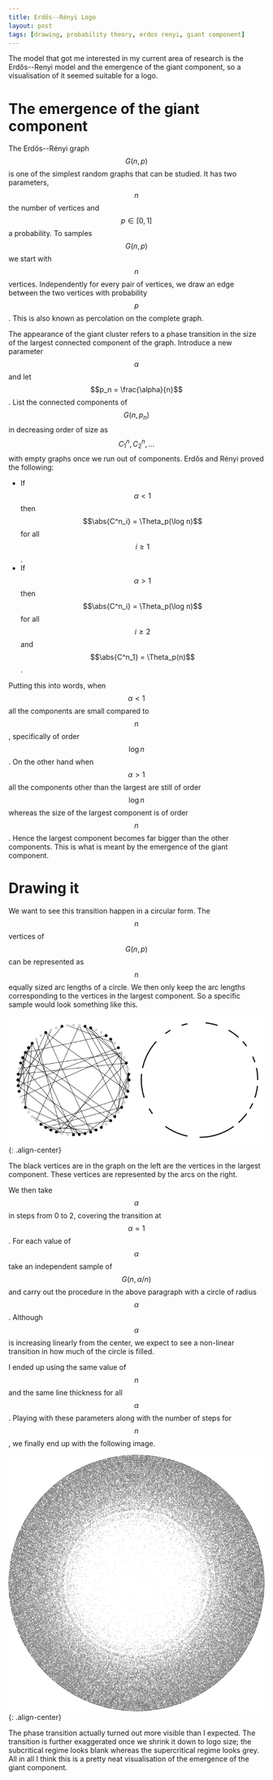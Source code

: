 ```yaml
---
title: Erdős--Rényi Logo
layout: post
tags: [drawing, probability theory, erdos renyi, giant component]
---
```


The model that got me interested in my current area of research is the Erdős--Renyi model and the emergence of the giant component, so a visualisation of it seemed suitable for a logo.

# The emergence of the giant component

The Erdős--Rényi graph $$G(n, p)$$ is one of the simplest random graphs that can be studied. It has two parameters, $$n$$ the number of vertices and $$p \in [0, 1]$$ a probability. To samples $$G(n, p)$$ we start with $$n$$ vertices. Independently for every pair of vertices, we draw an edge between the two vertices with probability $$p$$. This is also known as percolation on the complete graph.

The appearance of the giant cluster refers to a phase transition in the size of the largest connected component of the graph. Introduce a new parameter $$\alpha$$ and let $$p_n = \frac{\alpha}{n}$$. List the connected components of $$G(n, p_n)$$ in decreasing order of size as $$C^n_1, C^n_2, \ldots$$ with empty graphs once we run out of components. Erdős and Rényi proved the following:

- If $$\alpha < 1$$ then $$\abs{C^n_i} = \Theta_p(\log n)$$ for all $$i \geq 1$$.
- If $$\alpha > 1$$ then $$\abs{C^n_i} = \Theta_p(\log n)$$ for all $$i \geq 2$$ and $$\abs{C^n_1} = \Theta_p(n)$$.

Putting this into words, when $$\alpha < 1$$ all the components are small compared to $$n$$, specifically of order $$\log n$$. On the other hand when $$\alpha > 1$$ all the components other than the largest are still of order $$\log n$$ whereas the size of the largest component is of order $$n$$. Hence the largest component becomes far bigger than the other components. This is what is meant by the emergence of the giant component.

# Drawing it

We want to see this transition happen in a circular form. The $$n$$ vertices of $$G(n, p)$$ can be represented as $$n$$ equally sized arc lengths of a circle. We then only keep the arc lengths corresponding to the vertices in the largest component. So a specific sample would look something like this.

![single circle](/assets/images/logo_circle.png){: .align-center}

The black vertices are in the graph on the left are the vertices in the largest component. These vertices are represented by the arcs on the right.

We then take $$\alpha$$ in steps from 0 to 2, covering the transition at $$\alpha = 1$$. For each value of $$\alpha$$ take an independent sample of $$G(n, \alpha / n)$$ and carry out the procedure in the above paragraph with a circle of radius $$\alpha$$. Although $$\alpha$$ is increasing linearly from the center, we expect to see a non-linear transition in how much of the circle is filled.

I ended up using the same value of $$n$$ and the same line thickness for all $$\alpha$$. Playing with these parameters along with the number of steps for $$n$$, we finally end up with the following image.

![logo](/assets/images/logo_large.png){: .align-center}

The phase transition actually turned out more visible than I expected. The transition is further exaggerated once we shrink it down to logo size; the subcritical regime looks blank whereas the supercritical regime looks grey. All in all I think this is a pretty neat visualisation of the emergence of the giant component.